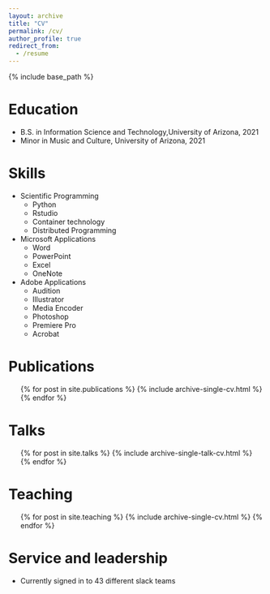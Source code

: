 ```yaml
---
layout: archive
title: "CV"
permalink: /cv/
author_profile: true
redirect_from:
  - /resume
---
```


{% include base_path %}

Education
======
* B.S. in Information Science and Technology,University of Arizona, 2021
* Minor in Music and Culture, University of Arizona, 2021


  
Skills
======
* Scientific Programming
  * Python
  * Rstudio
  * Container technology
  * Distributed Programming
* Microsoft Applications
  * Word
  * PowerPoint
  * Excel
  * OneNote
* Adobe Applications
  * Audition
  * Illustrator
  * Media Encoder
  * Photoshop
  * Premiere Pro
  * Acrobat

Publications
======
  <ul>{% for post in site.publications %}
    {% include archive-single-cv.html %}
  {% endfor %}</ul>
  
Talks
======
  <ul>{% for post in site.talks %}
    {% include archive-single-talk-cv.html %}
  {% endfor %}</ul>
  
Teaching
======
  <ul>{% for post in site.teaching %}
    {% include archive-single-cv.html %}
  {% endfor %}</ul>
  
Service and leadership
======
* Currently signed in to 43 different slack teams
